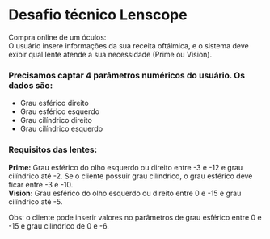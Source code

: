 <h1>Desafio técnico Lenscope</h1>

Compra online de um óculos:<br>
O usuário insere informações da sua receita oftálmica, e o sistema deve exibir qual lente atende a sua necessidade (Prime ou Vision).<br>

<h3>Precisamos captar 4 parâmetros numéricos do usuário. Os dados são:</h3>
<p>
<ul>
<li>Grau esférico direito</li>
<li>Grau esférico esquerdo</li>
<li>Grau cilíndrico direito</li>
<li>Grau cilíndrico esquerdo</li>
</ul>
</p>

<h3>Requisitos das lentes:</h3>
<p>
  <strong>Prime:</strong> Grau esférico do olho esquerdo ou direito entre -3 e -12 e grau cilíndrico até -2. Se o cliente possuir grau cilíndrico, o grau esférico deve ficar entre -3 e -10.<br>
  <strong>Vision:</strong> Grau esférico do olho esquerdo ou direito entre 0 e -15 e grau cilíndrico até -5.
</p>

<p>Obs: o cliente pode inserir valores no parâmetros de grau esférico entre 0 e -15 e grau cilíndrico de 0 e -6.</p>
